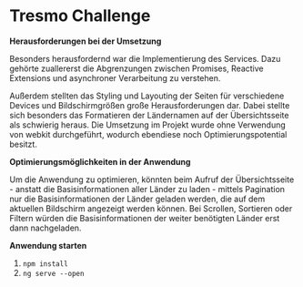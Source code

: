 # Tresmo Challenge

**Herausforderungen bei der Umsetzung**

Besonders herausfordernd war die Implementierung des Services. Dazu gehörte zuallererst die Abgrenzungen zwischen Promises, Reactive Extensions und asynchroner Verarbeitung zu verstehen. 

Außerdem stellten das Styling und Layouting der Seiten für verschiedene Devices und Bildschirmgrößen große Herausforderungen dar. 
Dabei stellte sich besonders das Formatieren der Ländernamen auf der Übersichtsseite als schwierig heraus. Die Umsetzung im Projekt wurde ohne Verwendung von webkit durchgeführt, wodurch ebendiese noch Optimierungspotential besitzt.


**Optimierungsmöglichkeiten in der Anwendung**

Um die Anwendung zu optimieren, könnten beim Aufruf der Übersichtsseite - anstatt die Basisinformationen aller Länder zu laden - mittels Pagination nur die Basisinformationen der Länder geladen werden, die auf dem aktuellen Bildschirm angezeigt werden können. Bei Scrollen, Sortieren oder Filtern würden die Basisinformationen der weiter benötigten Länder erst dann nachgeladen.



**Anwendung starten**

1) `npm install`
2) `ng serve --open`
